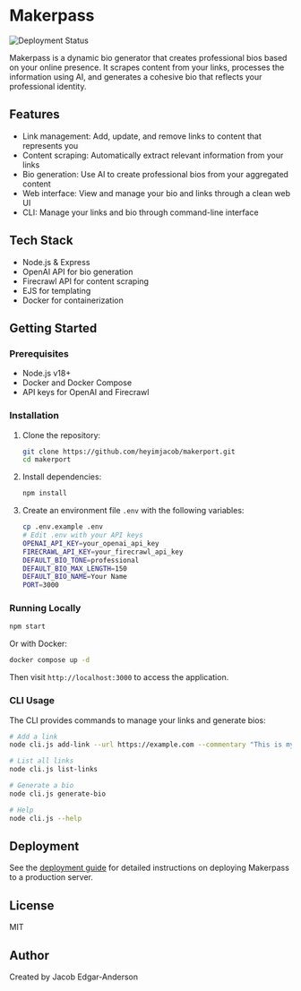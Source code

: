 # Makerpass

![Deployment Status](https://github.com/heyimjacob/Makerpass/actions/workflows/makerpass-deploy.yml/badge.svg)

Makerpass is a dynamic bio generator that creates professional bios based on your online presence. It scrapes content from your links, processes the information using AI, and generates a cohesive bio that reflects your professional identity.

## Features

- Link management: Add, update, and remove links to content that represents you
- Content scraping: Automatically extract relevant information from your links
- Bio generation: Use AI to create professional bios from your aggregated content
- Web interface: View and manage your bio and links through a clean web UI
- CLI: Manage your links and bio through command-line interface

## Tech Stack

- Node.js & Express
- OpenAI API for bio generation
- Firecrawl API for content scraping
- EJS for templating
- Docker for containerization

## Getting Started

### Prerequisites

- Node.js v18+
- Docker and Docker Compose
- API keys for OpenAI and Firecrawl

### Installation

1. Clone the repository:
   ```bash
   git clone https://github.com/heyimjacob/makerport.git
   cd makerport
   ```

2. Install dependencies:
   ```bash
   npm install
   ```

3. Create an environment file `.env` with the following variables:
   ```bash
   cp .env.example .env
   # Edit .env with your API keys
   OPENAI_API_KEY=your_openai_api_key
   FIRECRAWL_API_KEY=your_firecrawl_api_key
   DEFAULT_BIO_TONE=professional
   DEFAULT_BIO_MAX_LENGTH=150
   DEFAULT_BIO_NAME=Your Name
   PORT=3000
   ```

### Running Locally

```bash
npm start
```

Or with Docker:

```bash
docker compose up -d
```

Then visit `http://localhost:3000` to access the application.

### CLI Usage

The CLI provides commands to manage your links and generate bios:

```bash
# Add a link
node cli.js add-link --url https://example.com --commentary "This is my personal website"

# List all links
node cli.js list-links

# Generate a bio
node cli.js generate-bio

# Help
node cli.js --help
```

## Deployment

See the [deployment guide](docs/deployment.md) for detailed instructions on deploying Makerpass to a production server.

## License

MIT

## Author

Created by Jacob Edgar-Anderson 